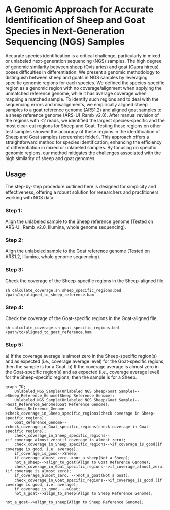# A Genomic Approach for Accurate Identification of Sheep and Goat Species in Next-Generation Sequencing (NGS) Samples

Accurate species identification is a critical challenge, particularly in mixed or unlabeled next-generation sequencing (NGS) samples. The high degree of genomic similarity between sheep (Ovis aries) and goat (Capra hircus) poses difficulties in differentiation. We present a genomic methodology to distinguish between sheep and goats in NGS samples by leveraging specific genomic regions for each species. We defined the species-specific region as a genomic region with no coverage/alignment when applying the unmatched reference genome, while it has average coverage when mapping a matched sample. To identify such regions and to deal with the sequencing errors and misalignments, we empirically aligned sheep samples to a goat reference genome (ARS1.2) and aligned goat samples to a sheep reference genome (ARS-UI_Ramb_v2.0). After manual revision of the regions with <2 reads, we identified the largest species-specific and the most clear-cut regions for Sheep and Goat. Testing these regions on other test samples showed the accuracy of these regions in the identification of Sheep and Goat samples (screenshot folder). This approach offers a straightforward method for species identification, enhancing the efficiency of differentiation in mixed or unlabeled samples. By focusing on specific genomic regions, our method mitigates the challenges associated with the high similarity of sheep and goat genomes.

## Usage
The step-by-step procedure outlined here is designed for simplicity and effectiveness, offering a robust solution for researchers and practitioners working with NGS data:
### Step 1: 
Align the unlabeled sample to the Sheep reference genome (Tested on ARS-UI_Ramb_v2.0, Illumina, whole genome sequencing).
### Step 2: 
Align the unlabeled sample to the Goat reference genome (Tested on ARS1.2, Illumina, whole genome sequencing).
### Step 3: 
Check the coverage of the Sheep-specific regions in the Sheep-aligned file.
```
sh calculate_coverage.sh sheep_specific_regions.bed /path/to/aligned_to_sheep_reference.bam
```
### Step 4: 
Check the coverage of the Goat-specific regions in the Goat-aligned file.
```
sh calculate_coverage.sh goat_specific_regions.bed /path/to/aligned_to_goat_reference.bam
```
### Step 5:
a) If the coverage average is almost zero in the Sheep-specific region(s) and as expected (i.e., coverage average level) for the Goat-specific regions, then the sample is for a Goat.
b) If the coverage average is almost zero in the Goat-specific region(s) and as expected (i.e., coverage average level) for the Sheep-specific regions, then the sample is for a Sheep.

```mermaid
graph TD;
    Unlabeled_NGS_Sample(Unlabeled NGS Sheep/Goat Sample)-->Sheep_Reference_Genome(Sheep Reference Genome);
    Unlabeled_NGS_Sample(Unlabeled NGS Sheep/Goat Sample)-->Goat_Reference_Genome(Goat Reference Genome);
    Sheep_Reference_Genome-->check_coverage_in_Sheep_specific_regions(check coverage in Sheep-specific regions);
    Goat_Reference_Genome-->check_coverage_in_Goat_specific_regions(check coverage in Goat-specific regions);
    check_coverage_in_Sheep_specific_regions-->if_coverage_almost_zero(if coverage is almost zero);
    check_coverage_in_Sheep_specific_regions-->if_coverage_is_good(if coverage is good, i.e. average);
    if_coverage_is_good-->Sheep;
    if_coverage_almost_zero-->not_a_sheep(Not a Sheep);
    not_a_sheep-->align_to_goat(Align to Goat Reference Genome);
    check_coverage_in_Goat_specific_regions-->if_coverage_almost_zero.(if coverage is almost zero);
    if_coverage_almost_zero. -->not_a_goat(Not a Goat);
    check_coverage_in_Goat_specific_regions-->if_coverage_is_good.(if coverage is good, i.e. average);
    if_coverage_is_good. -->Goat;
    not_a_goat-->align_to_sheep(Align to Sheep Reference Genome);

```

    not_a_goat-->align_to_sheep(Align to Sheep Reference Genome);
```
